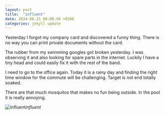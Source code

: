 ```yaml
---
layout: post
title:  "influent"
date: 2024-06-21 08:08:50 +0200
categories: jekyll update
---
```


Yesterday I forgot my company card and discovered a funny thing. There is no way you can print private documents without the card.  

The rubber from my swimming googles got broken yesterday. I was observing it and also looking for spare parts in the internet. Luckily I have a tiny head and could easily fix it with the rest of the band.   

I need to go to the office again. Today it is a rainy day and finding the right time window for the commute will be challenging. Target is not end totally soaked.   

There are that much mosquitos that makes no fun being outside. In the pool it is really annoying.  




![influent]()*influent*&nbsp;



[jekyll-docs]: https://jekyllrb.com/docs/home
[jekyll-gh]:   https://github.com/jekyll/jekyll
[jekyll-talk]: https://talk.jekyllrb.com/
